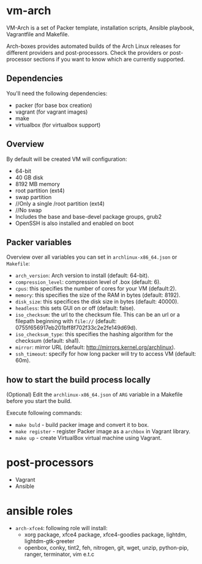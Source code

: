# vm-arch

VM-Arch is a set of Packer template, installation scripts, Ansible playbook, Vagrantfile and Makefile.
 
Arch-boxes provides automated builds of the Arch Linux releases for
different providers and post-processors. Check the providers or post-processor sections if you want to know
which are currently supported. 
 
## Dependencies

You'll need the following dependencies:

* packer (for base box creation)
* vagrant (for vagrant images)
* make
* virtualbox (for virtualbox support)
 
## Overview

By default will be created VM will configuration: 

* 64-bit
* 40 GB disk
* 8192 MB memory
* root partition (ext4)
* swap partition
* //Only a single /root partition (ext4)
* //No swap
* Includes the base and base-devel package groups, grub2
 * OpenSSH is also installed and enabled on boot
 
## Packer variables
 
Overview over all variables you can set in `archlinux-x86_64.json` or
`Makefile`:

* `arch_version`: Arch version to install (default: 64-bit).
* `compression_level`: compression level of .box (default: 6).
* `cpus`: this specifies the number of cores for your VM (default:2).
* `memory`: this specifies the size of the RAM in bytes (default: 8192).
* `disk_size`: this specifices the disk size in bytes (default: 40000).
* `headless`: this sets GUI on or off (default: false).
* `iso_checksum`: the url to the checksum file. This can be an url or a filepath beginning with `file://` (default: 0755f656917eb201bff8f702f33c2e2fe149d69d).
* `iso_checksum_type`: this specifies the hashing algorithm for the checksum (default: sha1).
* `mirror`: mirror URL (default: http://mirrors.kernel.org/archlinux).
* `ssh_timeout`: specify for how long packer will try to access VM (default: 60m).


## how to start the build process locally
(Optional) Edit the `archlinux-x86_64.json` of `ARG` variable in a Makefile before you start the build.

Execute following commands:
* `make buld` - build packer image and convert it to box.
* `make register` - register Packer image as a `archbox` in Vagrant library.
* `make up` - create VirtualBox virtual machine using Vagrant.

# post-processors
* Vagrant
* Ansible

# ansible roles
* `arch-xfce4`: following role will install: 
    * xorg package, xfce4 package, xfce4-goodies package, lightdm, lightdm-gtk-greeter 
    * openbox, conky, tint2, feh, nitrogen, git, wget, unzip, python-pip, ranger, terminator, vim e.t.c
     